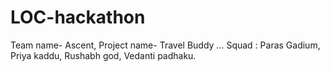 # LOC-hackathon
Team name- Ascent, Project name- Travel Buddy ... 
Squad :
Paras Gadium,
Priya kaddu,
Rushabh god,
Vedanti padhaku.
